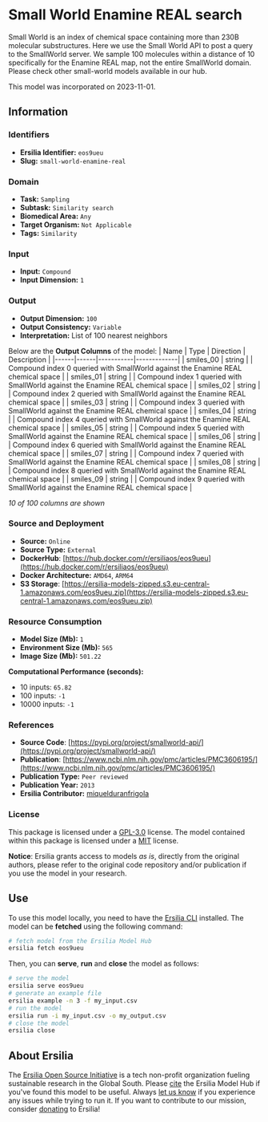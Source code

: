 # Small World Enamine REAL search

Small World is an index of chemical space containing more than 230B molecular substructures. Here we use the Small World API to post a query to the SmallWorld server. We sample 100 molecules within a distance of 10 specifically for the Enamine REAL map, not the entire SmallWorld domain. Please check other small-world models available in our hub.

This model was incorporated on 2023-11-01.

## Information
### Identifiers
- **Ersilia Identifier:** `eos9ueu`
- **Slug:** `small-world-enamine-real`

### Domain
- **Task:** `Sampling`
- **Subtask:** `Similarity search`
- **Biomedical Area:** `Any`
- **Target Organism:** `Not Applicable`
- **Tags:** `Similarity`

### Input
- **Input:** `Compound`
- **Input Dimension:** `1`

### Output
- **Output Dimension:** `100`
- **Output Consistency:** `Variable`
- **Interpretation:** List of 100 nearest neighbors

Below are the **Output Columns** of the model:
| Name | Type | Direction | Description |
|------|------|-----------|-------------|
| smiles_00 | string |  | Compound index 0 queried with SmallWorld against the Enamine REAL chemical space |
| smiles_01 | string |  | Compound index 1 queried with SmallWorld against the Enamine REAL chemical space |
| smiles_02 | string |  | Compound index 2 queried with SmallWorld against the Enamine REAL chemical space |
| smiles_03 | string |  | Compound index 3 queried with SmallWorld against the Enamine REAL chemical space |
| smiles_04 | string |  | Compound index 4 queried with SmallWorld against the Enamine REAL chemical space |
| smiles_05 | string |  | Compound index 5 queried with SmallWorld against the Enamine REAL chemical space |
| smiles_06 | string |  | Compound index 6 queried with SmallWorld against the Enamine REAL chemical space |
| smiles_07 | string |  | Compound index 7 queried with SmallWorld against the Enamine REAL chemical space |
| smiles_08 | string |  | Compound index 8 queried with SmallWorld against the Enamine REAL chemical space |
| smiles_09 | string |  | Compound index 9 queried with SmallWorld against the Enamine REAL chemical space |

_10 of 100 columns are shown_
### Source and Deployment
- **Source:** `Online`
- **Source Type:** `External`
- **DockerHub**: [https://hub.docker.com/r/ersiliaos/eos9ueu](https://hub.docker.com/r/ersiliaos/eos9ueu)
- **Docker Architecture:** `AMD64`, `ARM64`
- **S3 Storage**: [https://ersilia-models-zipped.s3.eu-central-1.amazonaws.com/eos9ueu.zip](https://ersilia-models-zipped.s3.eu-central-1.amazonaws.com/eos9ueu.zip)

### Resource Consumption
- **Model Size (Mb):** `1`
- **Environment Size (Mb):** `565`
- **Image Size (Mb):** `501.22`

**Computational Performance (seconds):**
- 10 inputs: `65.82`
- 100 inputs: `-1`
- 10000 inputs: `-1`

### References
- **Source Code**: [https://pypi.org/project/smallworld-api/](https://pypi.org/project/smallworld-api/)
- **Publication**: [https://www.ncbi.nlm.nih.gov/pmc/articles/PMC3606195/](https://www.ncbi.nlm.nih.gov/pmc/articles/PMC3606195/)
- **Publication Type:** `Peer reviewed`
- **Publication Year:** `2013`
- **Ersilia Contributor:** [miquelduranfrigola](https://github.com/miquelduranfrigola)

### License
This package is licensed under a [GPL-3.0](https://github.com/ersilia-os/ersilia/blob/master/LICENSE) license. The model contained within this package is licensed under a [MIT](LICENSE) license.

**Notice**: Ersilia grants access to models _as is_, directly from the original authors, please refer to the original code repository and/or publication if you use the model in your research.


## Use
To use this model locally, you need to have the [Ersilia CLI](https://github.com/ersilia-os/ersilia) installed.
The model can be **fetched** using the following command:
```bash
# fetch model from the Ersilia Model Hub
ersilia fetch eos9ueu
```
Then, you can **serve**, **run** and **close** the model as follows:
```bash
# serve the model
ersilia serve eos9ueu
# generate an example file
ersilia example -n 3 -f my_input.csv
# run the model
ersilia run -i my_input.csv -o my_output.csv
# close the model
ersilia close
```

## About Ersilia
The [Ersilia Open Source Initiative](https://ersilia.io) is a tech non-profit organization fueling sustainable research in the Global South.
Please [cite](https://github.com/ersilia-os/ersilia/blob/master/CITATION.cff) the Ersilia Model Hub if you've found this model to be useful. Always [let us know](https://github.com/ersilia-os/ersilia/issues) if you experience any issues while trying to run it.
If you want to contribute to our mission, consider [donating](https://www.ersilia.io/donate) to Ersilia!
